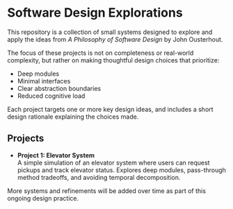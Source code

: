 # Software Design Explorations

This repository is a collection of small systems designed to explore and apply the ideas from *A Philosophy of Software Design* by John Ousterhout.

The focus of these projects is not on completeness or real-world complexity, but rather on making thoughtful design choices that prioritize:
- Deep modules
- Minimal interfaces
- Clear abstraction boundaries
- Reduced cognitive load

Each project targets one or more key design ideas, and includes a short design rationale explaining the choices made.

## Projects

- **Project 1: Elevator System**  
  A simple simulation of an elevator system where users can request pickups and track elevator status. Explores deep modules, pass-through method tradeoffs, and avoiding temporal decomposition.

More systems and refinements will be added over time as part of this ongoing design practice.

